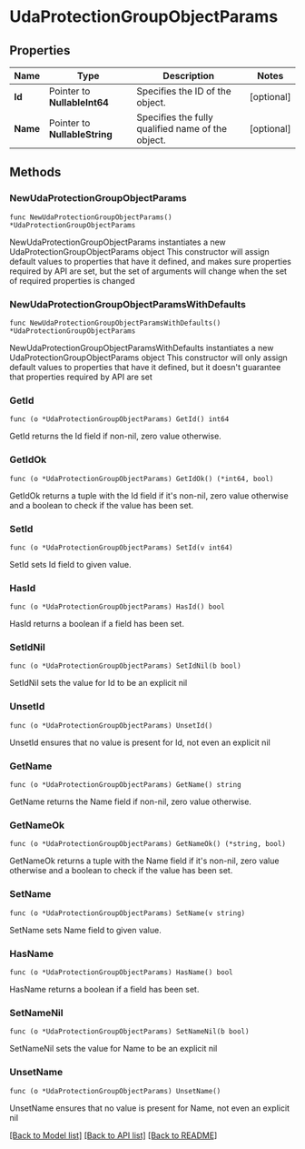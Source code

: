 # UdaProtectionGroupObjectParams

## Properties

Name | Type | Description | Notes
------------ | ------------- | ------------- | -------------
**Id** | Pointer to **NullableInt64** | Specifies the ID of the object. | [optional] 
**Name** | Pointer to **NullableString** | Specifies the fully qualified name of the object. | [optional] 

## Methods

### NewUdaProtectionGroupObjectParams

`func NewUdaProtectionGroupObjectParams() *UdaProtectionGroupObjectParams`

NewUdaProtectionGroupObjectParams instantiates a new UdaProtectionGroupObjectParams object
This constructor will assign default values to properties that have it defined,
and makes sure properties required by API are set, but the set of arguments
will change when the set of required properties is changed

### NewUdaProtectionGroupObjectParamsWithDefaults

`func NewUdaProtectionGroupObjectParamsWithDefaults() *UdaProtectionGroupObjectParams`

NewUdaProtectionGroupObjectParamsWithDefaults instantiates a new UdaProtectionGroupObjectParams object
This constructor will only assign default values to properties that have it defined,
but it doesn't guarantee that properties required by API are set

### GetId

`func (o *UdaProtectionGroupObjectParams) GetId() int64`

GetId returns the Id field if non-nil, zero value otherwise.

### GetIdOk

`func (o *UdaProtectionGroupObjectParams) GetIdOk() (*int64, bool)`

GetIdOk returns a tuple with the Id field if it's non-nil, zero value otherwise
and a boolean to check if the value has been set.

### SetId

`func (o *UdaProtectionGroupObjectParams) SetId(v int64)`

SetId sets Id field to given value.

### HasId

`func (o *UdaProtectionGroupObjectParams) HasId() bool`

HasId returns a boolean if a field has been set.

### SetIdNil

`func (o *UdaProtectionGroupObjectParams) SetIdNil(b bool)`

 SetIdNil sets the value for Id to be an explicit nil

### UnsetId
`func (o *UdaProtectionGroupObjectParams) UnsetId()`

UnsetId ensures that no value is present for Id, not even an explicit nil
### GetName

`func (o *UdaProtectionGroupObjectParams) GetName() string`

GetName returns the Name field if non-nil, zero value otherwise.

### GetNameOk

`func (o *UdaProtectionGroupObjectParams) GetNameOk() (*string, bool)`

GetNameOk returns a tuple with the Name field if it's non-nil, zero value otherwise
and a boolean to check if the value has been set.

### SetName

`func (o *UdaProtectionGroupObjectParams) SetName(v string)`

SetName sets Name field to given value.

### HasName

`func (o *UdaProtectionGroupObjectParams) HasName() bool`

HasName returns a boolean if a field has been set.

### SetNameNil

`func (o *UdaProtectionGroupObjectParams) SetNameNil(b bool)`

 SetNameNil sets the value for Name to be an explicit nil

### UnsetName
`func (o *UdaProtectionGroupObjectParams) UnsetName()`

UnsetName ensures that no value is present for Name, not even an explicit nil

[[Back to Model list]](../README.md#documentation-for-models) [[Back to API list]](../README.md#documentation-for-api-endpoints) [[Back to README]](../README.md)


